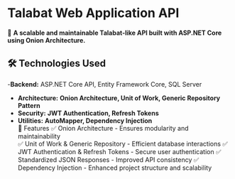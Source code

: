 # Talabat Web Application API  

🚀 **A scalable and maintainable Talabat-like API built with ASP.NET Core using Onion Architecture.**  

## **🛠 Technologies Used**  
-**Backend:** ASP.NET Core API, Entity Framework Core, SQL Server  
- **Architecture:** **Onion Architecture, Unit of Work, Generic Repository Pattern**  
- **Security:** **JWT Authentication, Refresh Tokens**  
- **Utilities:** **AutoMapper, Dependency Injection**  
📌 Features
✅ Onion Architecture - Ensures modularity and maintainability    
✅ Unit of Work & Generic Repository - Efficient database interactions
✅ JWT Authentication & Refresh Tokens - Secure user authentication
✅ Standardized JSON Responses - Improved API consistency
✅ Dependency Injection - Enhanced project structure and scalability
